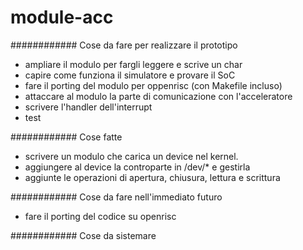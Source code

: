 module-acc
==========


############ Cose da fare per realizzare il prototipo

- ampliare il modulo per fargli leggere e scrive un char
- capire come funziona il simulatore e provare il SoC
- fare il porting del modulo per oppenrisc (con Makefile incluso)
- attaccare al modulo la parte di comunicazione con l'acceleratore
- scrivere l'handler dell'interrupt
- test


############ Cose fatte

- scrivere un modulo che carica un device nel kernel.
- aggiungere al device la controparte in /dev/* e gestirla
- aggiunte le operazioni di apertura, chiusura, lettura e scrittura

############ Cose da fare nell'immediato futuro


- fare il porting del codice su openrisc


############ Cose da sistemare
